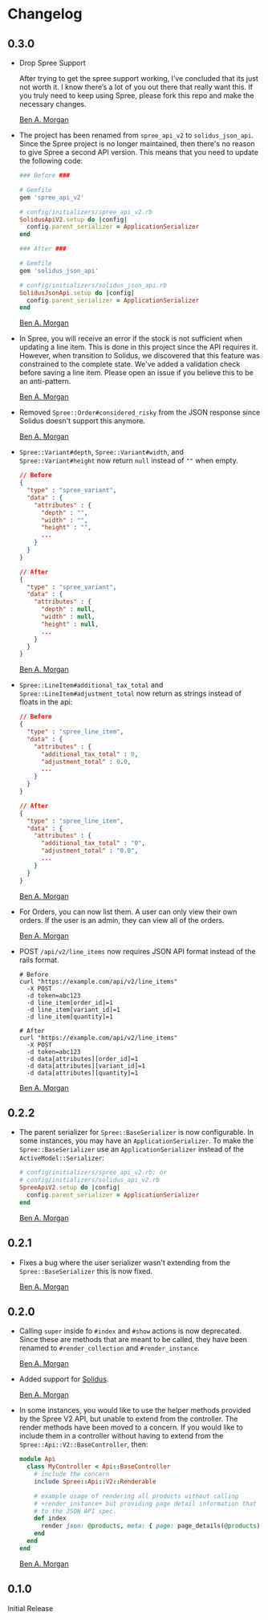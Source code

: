 # Changelog

## 0.3.0

*   Drop Spree Support

    After trying to get the spree support working, I’ve concluded that its just
    not worth it. I know there’s a lot of you out there that really want this.
    If you truly need to keep using Spree, please fork this repo and make the
    necessary changes.

    [Ben A. Morgan](https://github.com/BenMorganIO)

*   The project has been renamed from `spree_api_v2` to `solidus_json_api`.
    Since the Spree project is no longer maintained, then there's no reason to
    give Spree a second API version. This means that you need to update the
    following code:

    ```ruby
    ### Before ###

    # Gemfile
    gem 'spree_api_v2'

    # config/initializers/spree_api_v2.rb
    SolidusApiV2.setup do |config|
      config.parent_serializer = ApplicationSerializer
    end

    ### After ###

    # Gemfile
    gem 'solidus_json_api'

    # config/initializers/solidus_json_api.rb
    SolidusJsonApi.setup do |config|
      config.parent_serializer = ApplicationSerializer
    end
    ```

    [Ben A. Morgan](https://github.com/BenMorganIO)

*   In Spree, you will receive an error if the stock is not sufficient when
    updating a line item. This is done in this project since the API requires
    it. However, when transition to Solidus, we discovered that this feature was
    constrained to the complete state. We've added a validation check before
    saving a line item. Please open an issue if you believe this to be an
    anti-pattern.

    [Ben A. Morgan](https://github.com/BenMorganIO)

*   Removed `Spree::Order#considered_risky` from the JSON response since Solidus
    doesn't support this anymore.

    [Ben A. Morgan](https://github.com/BenMorganIO)

*   `Spree::Variant#depth`, `Spree::Variant#width`, and `Spree::Variant#height`
    now return `null` instead of `""` when empty.

    ```json
    // Before
    {
      "type" : "spree_variant",
      "data" : {
        "attributes" : {
          "depth" : "",
          "width" : "",
          "height" : "",
          ...
        }
      }
    }

    // After
    {
      "type" : "spree_variant",
      "data" : {
        "attributes" : {
          "depth" : null,
          "width" : null,
          "height" : null,
          ...
        }
      }
    }
    ```

    [Ben A. Morgan](https://github.com/BenMorganIO)

*   `Spree::LineItem#additional_tax_total` and `Spree::LineItem#adjustment_total`
    now return as strings instead of floats in the api:

    ```json
    // Before
    {
      "type" : "spree_line_item",
      "data" : {
        "attributes" : {
          "additional_tax_total" : 0,
          "adjustment_total" : 0.0,
          ...
        }
      }
    }

    // After
    {
      "type" : "spree_line_item",
      "data" : {
        "attributes" : {
          "additional_tax_total" : "0",
          "adjustment_total" : "0.0",
          ...
        }
      }
    }
    ```

    [Ben A. Morgan](https://github.com/BenMorganIO)

*   For Orders, you can now list them. A user can only view their own orders.
    If the user is an admin, they can view all of the orders.

    [Ben A. Morgan](https://github.com/BenMorganIO)

*   POST `/api/v2/line_items` now requires JSON API format instead of the rails
    format.

    ```shell
    # Before
    curl "https://example.com/api/v2/line_items"
      -X POST
      -d token=abc123
      -d line_item[order_id]=1
      -d line_item[variant_id]=1
      -d line_item[quantity]=1

    # After
    curl "https://example.com/api/v2/line_items"
      -X POST
      -d token=abc123
      -d data[attributes][order_id]=1
      -d data[attributes][variant_id]=1
      -d data[attributes][quantity]=1
    ```

    [Ben A. Morgan](https://github.com/BenMorganIO)

## 0.2.2

*   The parent serializer for `Spree::BaseSerializer` is now configurable.
    In some instances, you may have an `ApplicationSerializer`.
    To make the `Spree::BaseSerializer` use an `ApplicationSerializer` instead
    of the `ActiveModel::Serializer`:

    ```ruby
    # config/initializers/spree_api_v2.rb; or
    # config/initializers/solidus_api_v2.rb
    SpreeApiV2.setup do |config|
      config.parent_serializer = ApplicationSerializer
    end
    ```

    [Ben A. Morgan](https://github.com/BenMorganIO)

## 0.2.1

*   Fixes a bug where the user serializer wasn't extending from the `Spree::BaseSerializer` this is now fixed.

    [Ben A. Morgan](https://github.com/BenMorganIO)

## 0.2.0

*   Calling `super` inside fo `#index` and `#show` actions is now deprecated.
    Since these are methods that are meant to be called, they have been renamed to `#render_collection` and `#render_instance`.

    [Ben A. Morgan](https://github.com/BenMorganIO)

*   Added support for [Solidus](https://github.com/solidusio/solidus).

    [Ben A. Morgan](https://github.com/BenMorganIO)

*   In some instances, you would like to use the helper methods provided by the Spree V2 API, but unable to extend from the controller.
    The render methods have been moved to a concern.
    If you would like to include them in a controller without having to extend from the `Spree::Api::V2::BaseController`, then:

    ```ruby
    module Api
      class MyController < Api::BaseController
        # include the concern
        include Spree::Api::V2::Renderable

        # example usage of rendering all products without calling
        # +render_instance+ but providing page detail information that conforms
        # to the JSON API spec.
        def index
          render json: @products, meta: { page: page_details(@products) }
        end
      end
    end
    ```

    [Ben A. Morgan](https://github.com/BenMorganIO)

## 0.1.0

Initial Release
